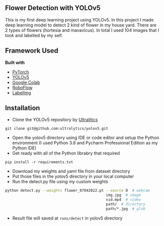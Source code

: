 ## Flower Detection with YOLOv5
This is my first deep learning project using YOLOv5. In this project I made deep learning model to detect 2 kind of flower in my house yard. There are 2 types of flowers (hortesia and mavavicus). In total I used 104 images that I took and labelled by my self.

## Framework Used
<b>Built with</b>
- [PyTorch](https://pytorch.org/hub/ultralytics_yolov5/)
- [YOLOv5](https://ultralytics.com/yolov5)
- [Google Colab](https://colab.research.google.com/)
- [RoboFlow](https://roboflow.com/)
- [LabelImg](https://tzutalin.github.io/labelImg/)

## Installation
- Clone the YOLOv5 repository by [Ultralitics](https://ultralytics.com/)
```
git clone git@github.com:ultralytics/yolov5.git
```
- Open the yolov5 directory using IDE or code editor and setup the Python environment (I used Python 3.8 and Pycharm Professional Edition as my Python IDE)
- Get ready with all of the Python librabry that required
```
pip install -r requirements.txt
```
- Download my weights and yaml file from dataset directory
- Put those files in the yolov5 directory in your local computer
- Run the detect.py file using my custom weights
```bash
python detect.py --weights flower_07042022.pt --source 0  # webcam
                                              img.jpg  # image
                                              vid.mp4  # video
                                              path/  # directory
                                              path/*.jpg  # glob
```
- Result file will saved at  `runs/detect` in yolov5 directory
